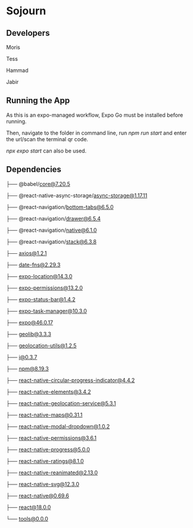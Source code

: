 # Sojourn

## Developers
Moris

Tess

Hammad

Jabir
## Running the App
As this is an expo-managed workflow, Expo Go must be installed before running.

Then, navigate to the folder in command line, run *npm run start* and enter the url/scan the terminal qr code.

*npx expo start* can also be used.



## Dependencies

├── @babel/core@7.20.5

├── @react-native-async-storage/async-storage@1.17.11

├── @react-navigation/bottom-tabs@6.5.0

├── @react-navigation/drawer@6.5.4

├── @react-navigation/native@6.1.0

├── @react-navigation/stack@6.3.8

├── axios@1.2.1

├── date-fns@2.29.3

├── expo-location@14.3.0

├── expo-permissions@13.2.0

├── expo-status-bar@1.4.2

├── expo-task-manager@10.3.0

├── expo@46.0.17

├── geolib@3.3.3

├── geolocation-utils@1.2.5

├── i@0.3.7

├── npm@8.19.3

├── react-native-circular-progress-indicator@4.4.2

├── react-native-elements@3.4.2

├── react-native-geolocation-service@5.3.1

├── react-native-maps@0.31.1

├── react-native-modal-dropdown@1.0.2

├── react-native-permissions@3.6.1

├── react-native-progress@5.0.0

├── react-native-ratings@8.1.0

├── react-native-reanimated@2.13.0

├── react-native-svg@12.3.0

├── react-native@0.69.6

├── react@18.0.0

└── tools@0.0.0
